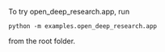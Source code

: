 To try open_deep_research.app, run
```
python -m examples.open_deep_research.app
```
from the root folder.